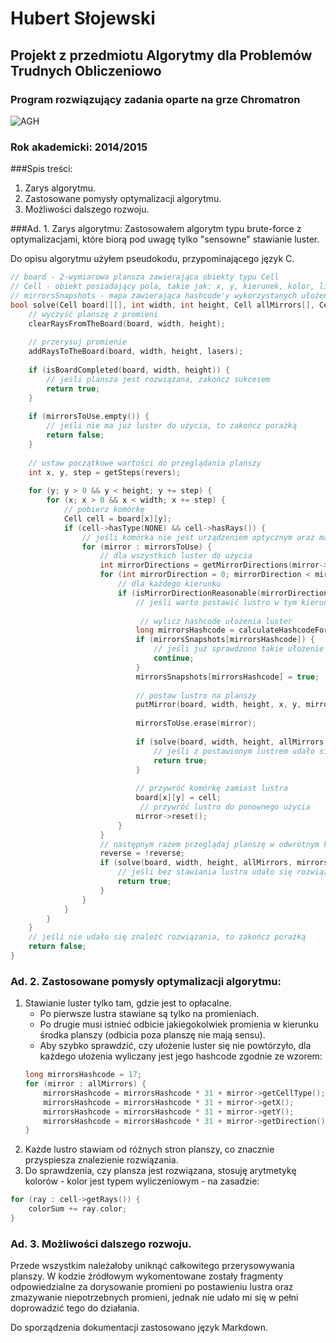 # Hubert Słojewski
## Projekt z przedmiotu Algorytmy dla Problemów Trudnych Obliczeniowo

### Program rozwiązujący zadania oparte na grze Chromatron


![AGH](http://eurostudy.info/images/content/agh_logo_agh.jpg)
### Rok akademicki: 2014/2015

###Spis treści:
1. Zarys algorytmu.
2. Zastosowane pomysły optymalizacji algorytmu.
3. Możliwości dalszego rozwoju.


###Ad. 1. Zarys algorytmu:
Zastosowałem algorytm typu brute-force z optymalizacjami, które biorą pod uwagę tylko "sensowne" stawianie luster.

Do opisu algorytmu użyłem pseudokodu, przypominającego język C.
```C++
// board - 2-wymiarowa plansza zawierająca obiekty typu Cell
// Cell - obiekt posiadający pola, takie jak: x, y, kierunek, kolor, lista promieni wraz z ich kierunkami i kolorami
// mirrorsSnapshots - mapa zawierająca hashcode'y wykorzystanych ułożeń luster
bool solve(Cell board[][], int width, int height, Cell allMirrors[], Cell mirrorsToUse[], map mirrorsSnapshots, Cell lasers[], bool reverse) {
    // wyczyść planszę z promieni
    clearRaysFromTheBoard(board, width, height); 
    
    // przerysuj promienie
    addRaysToTheBoard(board, width, height, lasers);
    
    if (isBoardCompleted(board, width, height)) {
        // jeśli plansza jest rozwiązana, zakończ sukcesem
        return true; 
    }
    
    if (mirrorsToUse.empty()) {
        // jeśli nie ma już luster do użycia, to zakończ porażką
        return false; 
    }
    
    // ustaw początkowe wartości do przeglądania planszy
    int x, y, step = getSteps(revers); 
    
    for (y; y > 0 && y < height; y += step) {
        for (x; x > 0 && x < width; x += step) {
            // pobierz komórkę
            Cell cell = board[x][y];
            if (cell->hasType(NONE) && cell->hasRays()) {
                // jeśli komórka nie jest urządzeniem optycznym oraz ma w sobie promienie
                for (mirror : mirrorsToUse) {
                    // dla wszystkich luster do użycia
                    int mirrorDirections = getMirrorDirections(mirror->getType());
                    for (int mirrorDirection = 0; mirrorDirection < mirrorDirections; mirrorDirection++) {
                        // dla każdego kierunku
                        if (isMirrorDirectionReasonable(mirrorDirection) { 
                            // jeśli warto postawić lustro w tym kierunku    
                            
                             // wylicz hashcode ułożenia luster
                            long mirrorsHashcode = calculateHashcodeForMirrors(allMirrors, mirror);
                            if (mirrorsSnapshots[mirrorsHashcode]) {
                                // jeśli już sprawdzono takie ułożenie luster to omiń ten obieg pętli
                                continue; 
                            }
                            mirrorsSnapshots[mirrorsHashcode] = true;
                            
                            // postaw lustro na planszy
                            putMirror(board, width, height, x, y, mirror, mirrorDirection); 
                            
                            mirrorsToUse.erase(mirror);
                            
                            if (solve(board, width, height, allMirrors, mirrorsCopy, mirrorsSnapshots, lasers, reverse)) {
                                // jeśli z postawionym lustrem udało się rozwiązać zadanie, to zakończ sukcesem
                                return true; 
                            }
                            
                            // przywróć komórkę zamiast lustra
                            board[x][y] = cell; 
                             // przywróć lustro do ponownego użycia
                            mirror->reset();
                        }
                    }
                    // następnym razem przeglądaj planszę w odwrotnym kierunku
                    reverse = !reverse;
                    if (solve(board, width, height, allMirrors, mirrorsToUse, mirrorsSnapshots, lasers, reverse)) {
                        // jeśli bez stawiania lustra udało się rozwiązać zadanie, to zakończ sukcesem
                        return true; 
                    }
                }
            }
        }
    }
    // jeśli nie udało się znaleźć rozwiązania, to zakończ porażką
    return false;
}
```


### Ad. 2. Zastosowane pomysły optymalizacji algorytmu:
1.  Stawianie luster tylko tam, gdzie jest to opłacalne.
    * Po pierwsze lustra stawiane są tylko na promieniach.
    * Po drugie musi istnieć odbicie jakiegokolwiek promienia w kierunku środka planszy (odbicia poza planszę nie mają sensu).
    * Aby szybko sprawdzić, czy ułożenie luster się nie powtórzyło, dla każdego ułożenia wyliczany jest jego hashcode zgodnie ze wzorem:
    ```C++
    long mirrorsHashcode = 17;
    for (mirror : allMirrors) {
        mirrorsHashcode = mirrorsHashcode * 31 + mirror->getCellType();
        mirrorsHashcode = mirrorsHashcode * 31 + mirror->getX();
        mirrorsHashcode = mirrorsHashcode * 31 + mirror->getY();
        mirrorsHashcode = mirrorsHashcode * 31 + mirror->getDirection();
    }
    ```
2. Każde lustro stawiam od różnych stron planszy, co znacznie przyspiesza znalezienie rozwiązania.
3. Do sprawdzenia, czy plansza jest rozwiązana, stosuję arytmetykę kolorów - kolor jest typem wyliczeniowym - na zasadzie:
```C++
for (ray : cell->getRays()) {
    colorSum += ray.color;
}
```
    
    
### Ad. 3. Możliwości dalszego rozwoju.
Przede wszystkim należałoby uniknąć całkowitego przerysowywania planszy. 
W kodzie źródłowym wykomentowane zostały fragmenty odpowiedzialne za dorysowanie promieni po postawieniu lustra
oraz zmazywanie niepotrzebnych promieni, jednak nie udało mi się w pełni doprowadzić tego do działania.

Do sporządzenia dokumentacji zastosowano język Markdown.
